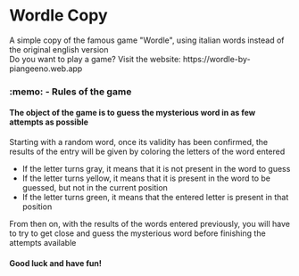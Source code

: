 <h1>Wordle Copy</h1>
<div>A simple copy of the famous game "Wordle", using italian words instead of the original english version</div>
<div>Do you want to play a game? Visit the website: https://wordle-by-piangeeno.web.app</div>

<h3>:memo: - Rules of the game</h3>
<h4>The object of the game is to guess the mysterious word in as few attempts as possible</h4>
Starting with a random word, once its validity has been confirmed, the results of the entry will be given by coloring the letters of the word entered
<ul>
<li>
    If the letter turns gray, it means that it is not present in the word to guess
</li>
<li>
    If the letter turns yellow, it means that it is present in the word to be guessed, but not in the current position
</li>
<li>
    If the letter turns green, it means that the entered letter is present in that position
</li>
</ul>

From then on, with the results of the words entered previously, you will have to try to get close and guess the mysterious word before finishing the attempts available

<h4> Good luck and have fun!</h4>
